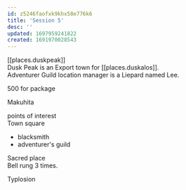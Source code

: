 ```yaml
---
id: z5246faofxk9khx58e776k6
title: 'Session 5'
desc: ''
updated: 1697959241822
created: 1691970028543
---
```

[[places.duskpeak]]  
Dusk Peak is an Export town for  [[places.duskalos]].  
Adventurer Guild location manager is a Liepard named Lee.

500 for package

Makuhita 

points of interest  
Town square
 - blacksmith
 - adventurer's guild

Sacred place  
Bell rung 3 times.  

Typlosion
